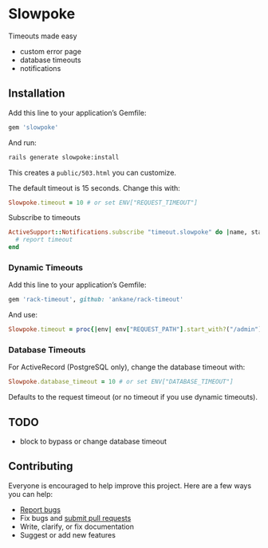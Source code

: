 # Slowpoke

Timeouts made easy

- custom error page
- database timeouts
- notifications

## Installation

Add this line to your application’s Gemfile:

```ruby
gem 'slowpoke'
```

And run:

```sh
rails generate slowpoke:install
```

This creates a `public/503.html` you can customize.

The default timeout is 15 seconds. Change this with:

```ruby
Slowpoke.timeout = 10 # or set ENV["REQUEST_TIMEOUT"]
```

Subscribe to timeouts

```ruby
ActiveSupport::Notifications.subscribe "timeout.slowpoke" do |name, start, finish, id, payload|
  # report timeout
end
```

### Dynamic Timeouts

Add this line to your application’s Gemfile:

```ruby
gem 'rack-timeout', github: 'ankane/rack-timeout'
```

And use:

```ruby
Slowpoke.timeout = proc{|env| env["REQUEST_PATH"].start_with?("/admin") ? 15 : 5 }
```

### Database Timeouts

For ActiveRecord (PostgreSQL only), change the database timeout with:

```ruby
Slowpoke.database_timeout = 10 # or set ENV["DATABASE_TIMEOUT"]
```

Defaults to the request timeout (or no timeout if you use dynamic timeouts).

## TODO

- block to bypass or change database timeout

## Contributing

Everyone is encouraged to help improve this project. Here are a few ways you can help:

- [Report bugs](https://github.com/ankane/slowpoke/issues)
- Fix bugs and [submit pull requests](https://github.com/ankane/slowpoke/pulls)
- Write, clarify, or fix documentation
- Suggest or add new features
